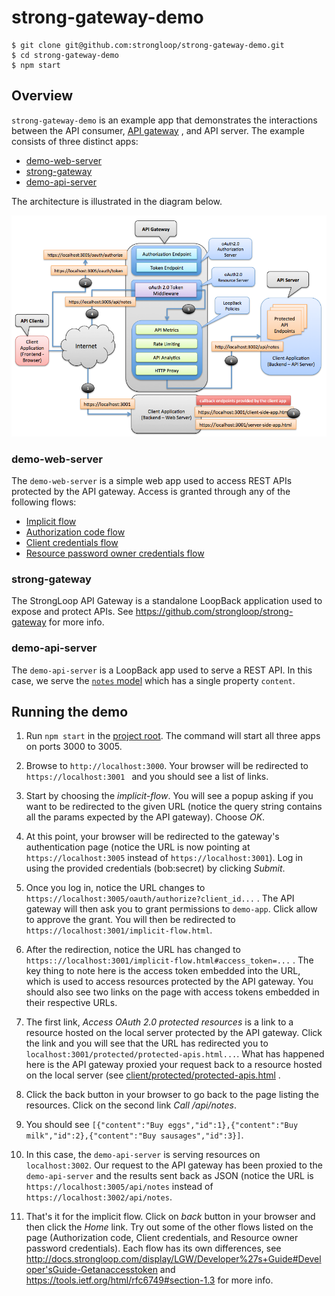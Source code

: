 # strong-gateway-demo

```
$ git clone git@github.com:strongloop/strong-gateway-demo.git
$ cd strong-gateway-demo
$ npm start
```

## Overview

`strong-gateway-demo` is an example app that demonstrates the interactions
between the API consumer, [API gateway](https://github.com/strongloop/strong-gateway)
, and API server. The example consists of three distinct apps:

- [demo-web-server](#demo-web-server)
- [strong-gateway](#strong-gateway)
- [demo-api-server](#demo-api-server)

The architecture is illustrated in the diagram below.

![demo](docs/demo.png)

### demo-web-server

The `demo-web-server` is a simple web app used to access REST APIs protected by
the API gateway. Access is granted through any of the following flows:

- [Implicit flow](http://docs.strongloop.com/display/LGW/Developer%27s+Guide#Developer'sGuide-Implicitgrant)
- [Authorization code flow](http://docs.strongloop.com/display/LGW/Developer%27s+Guide#Developer'sGuide-Authorizationcodegrant)
- [Client credentials flow](http://docs.strongloop.com/display/LGW/Developer%27s+Guide#Developer'sGuide-Clientcredentialsgrant)
- [Resource password owner credentials flow](http://docs.strongloop.com/display/LGW/Developer%27s+Guide#Developer'sGuide-Resourceownerpasswordcredentialsgrant)

### strong-gateway

The StrongLoop API Gateway is a standalone LoopBack application used to expose
and protect APIs. See https://github.com/strongloop/strong-gateway for more
info.

### demo-api-server

The `demo-api-server` is a LoopBack app used to serve a REST API. In this case,
we serve the [`notes` model](/demo-api-server/common/models/note.json) which has
a single property `content`.

## Running the demo

1. Run `npm start` in the [project root](/). The command will start all three
apps on ports 3000 to 3005.

2. Browse to `http://localhost:3000`. Your browser will be redirected to `https://localhost:3001 `
and you should see a list of links.

3. Start by choosing the *implicit-flow*. You will see a popup asking if you
want to be redirected to the given URL (notice the query string contains all the
params expected by the API gateway). Choose *OK*.

4. At this point, your browser will be redirected to the gateway's
authentication page (notice the URL is now pointing at `https://localhost:3005` instead
of `https://localhost:3001`). Log in using the provided credentials (bob:secret) by
clicking *Submit*.

5. Once you log in, notice the URL changes to `https://localhost:3005/oauth/authorize?client_id...`
. The API gateway will then ask you to grant permissions to `demo-app`.  Click
allow to approve the grant. You will then be redirected to `https://localhost:3001/implicit-flow.html`.

6. After the redirection, notice the URL has changed to `https:://localhost:3001/implicit-flow.html#access_token=...`
. The key thing to note here is the access token embedded into the URL, which
is used to access resources protected by the API gateway. You should also see
two links on the page with access tokens embedded in their respective URLs.

7. The first link, *Access OAuth 2.0 protected resources* is a link to a
resource hosted on the local server protected by the API gateway. Click the link
and you will see that the URL has redirected you to `localhost:3001/protected/protected-apis.html...`.
What has happened here is the API gateway proxied your request back to a
resource hosted on the local server (see [client/protected/protected-apis.html](/demo-web-server/client/protected/protected-apis.html)
.

8. Click the back button in your browser to go back to the page listing the
resources. Click on the second link *Call /api/notes*.

9. You should see `[{"content":"Buy eggs","id":1},{"content":"Buy milk","id":2},{"content":"Buy sausages","id":3}]`.

10. In this case, the `demo-api-server` is serving resources on `localhost:3002`.
Our request to the API gateway has been proxied to the `demo-api-server` and
the results sent back as JSON (notice the URL is `https://localhost:3005/api/notes`
instead of `https://localhost:3002/api/notes`.

11. That's it for the implicit flow. Click on *back* button in your browser and
then click the *Home* link. Try out some of the other flows listed on the page
(Authorization code, Client credentials, and Resource owner password
credentials). Each flow has its own differences, see http://docs.strongloop.com/display/LGW/Developer%27s+Guide#Developer'sGuide-Getanaccesstoken and https://tools.ietf.org/html/rfc6749#section-1.3 for more info.
